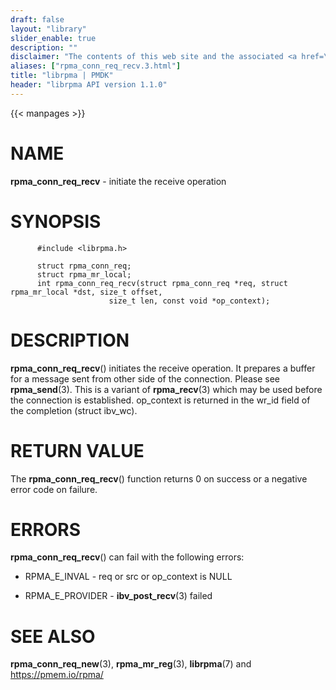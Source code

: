 ```yaml
---
draft: false
layout: "library"
slider_enable: true
description: ""
disclaimer: "The contents of this web site and the associated <a href=\"https://github.com/pmem\">GitHub repositories</a> are BSD-licensed open source."
aliases: ["rpma_conn_req_recv.3.html"]
title: "librpma | PMDK"
header: "librpma API version 1.1.0"
---
```

{{< manpages >}}

[comment]: <> (SPDX-License-Identifier: BSD-3-Clause)
[comment]: <> (Copyright 2020-2023, Intel Corporation)

# NAME

**rpma_conn_req_recv** - initiate the receive operation

# SYNOPSIS

          #include <librpma.h>

          struct rpma_conn_req;
          struct rpma_mr_local;
          int rpma_conn_req_recv(struct rpma_conn_req *req, struct rpma_mr_local *dst, size_t offset,
                          size_t len, const void *op_context);

# DESCRIPTION

**rpma_conn_req_recv**() initiates the receive operation. It prepares a
buffer for a message sent from other side of the connection. Please see
**rpma_send**(3). This is a variant of **rpma_recv**(3) which may be
used before the connection is established. op_context is returned in the
wr_id field of the completion (struct ibv_wc).

# RETURN VALUE

The **rpma_conn_req_recv**() function returns 0 on success or a negative
error code on failure.

# ERRORS

**rpma_conn_req_recv**() can fail with the following errors:

-   RPMA_E\_INVAL - req or src or op_context is NULL

-   RPMA_E\_PROVIDER - **ibv_post_recv**(3) failed

# SEE ALSO

**rpma_conn_req_new**(3), **rpma_mr_reg**(3), **librpma**(7) and
https://pmem.io/rpma/
